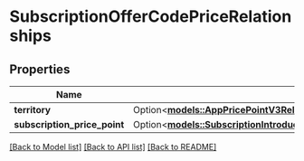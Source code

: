 # SubscriptionOfferCodePriceRelationships

## Properties

Name | Type | Description | Notes
------------ | ------------- | ------------- | -------------
**territory** | Option<[**models::AppPricePointV3RelationshipsTerritory**](AppPricePointV3_relationships_territory.md)> |  | [optional]
**subscription_price_point** | Option<[**models::SubscriptionIntroductoryOfferRelationshipsSubscriptionPricePoint**](SubscriptionIntroductoryOffer_relationships_subscriptionPricePoint.md)> |  | [optional]

[[Back to Model list]](../README.md#documentation-for-models) [[Back to API list]](../README.md#documentation-for-api-endpoints) [[Back to README]](../README.md)


